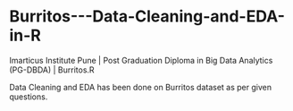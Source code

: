 # Burritos---Data-Cleaning-and-EDA-in-R
Imarticus Institute Pune | Post Graduation Diploma in Big Data Analytics (PG-DBDA) | Burritos.R

Data Cleaning and EDA has been done on Burritos dataset as per given questions.
